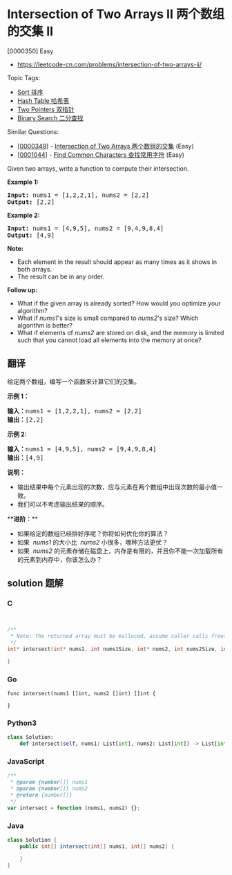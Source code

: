 # Intersection of Two Arrays II 两个数组的交集 II

[0000350] Easy

- https://leetcode-cn.com/problems/intersection-of-two-arrays-ii/

Topic Tags:

- [Sort 排序](https://leetcode-cn.com/tag/sort/)
- [Hash Table 哈希表](https://leetcode-cn.com/tag/hash-table/)
- [Two Pointers 双指针](https://leetcode-cn.com/tag/two-pointers/)
- [Binary Search 二分查找](https://leetcode-cn.com/tag/binary-search/)

Similar Questions:

- [[0000349](https://leetcode-cn.com/problems/intersection-of-two-arrays/)] - [Intersection of Two Arrays 两个数组的交集](./0000349.intersection-of-two-arrays.md) (Easy)
- [[0001044](https://leetcode-cn.com/problems/find-common-characters/)] - [Find Common Characters 查找常用字符](./0001044.find-common-characters.md) (Easy)

Given two arrays, write a function to compute their intersection.

**Example 1:**

<pre><strong>Input: </strong>nums1 = <span id="example-input-1-1">[1,2,2,1]</span>, nums2 = <span id="example-input-1-2">[2,2]</span>
<strong>Output: </strong><span id="example-output-1">[2,2]</span>
</pre>

**Example 2:**

<pre><strong>Input: </strong>nums1 = <span id="example-input-2-1">[4,9,5]</span>, nums2 = <span id="example-input-2-2">[9,4,9,8,4]</span>
<strong>Output: </strong><span id="example-output-2">[4,9]</span></pre>

**Note:**

- Each element in the result should appear as many times as it shows in both arrays.
- The result can be in any order.

**Follow up:**

- What if the given array is already sorted? How would you optimize your algorithm?
- What if _nums1_'s size is small compared to _nums2_'s size? Which algorithm is better?
- What if elements of _nums2_ are stored on disk, and the memory is limited such that you cannot load all elements into the memory at once?

## 翻译

给定两个数组，编写一个函数来计算它们的交集。

**示例 1：**

<pre><strong>输入：</strong>nums1 = [1,2,2,1], nums2 = [2,2]
<strong>输出：</strong>[2,2]
</pre>

**示例 2:**

<pre><strong>输入：</strong>nums1 = [4,9,5], nums2 = [9,4,9,8,4]
<strong>输出：</strong>[4,9]</pre>

**说明：**

- 输出结果中每个元素出现的次数，应与元素在两个数组中出现次数的最小值一致。
- 我们可以不考虑输出结果的顺序。

\***\*进阶**：\*\*

- 如果给定的数组已经排好序呢？你将如何优化你的算法？
- 如果  *nums1* 的大小比  *nums2* 小很多，哪种方法更优？
- 如果  *nums2* 的元素存储在磁盘上，内存是有限的，并且你不能一次加载所有的元素到内存中，你该怎么办？

## solution 题解

### C

```c


/**
 * Note: The returned array must be malloced, assume caller calls free().
 */
int* intersect(int* nums1, int nums1Size, int* nums2, int nums2Size, int* returnSize){

}


```

### Go

```golang
func intersect(nums1 []int, nums2 []int) []int {

}
```

### Python3

```python
class Solution:
    def intersect(self, nums1: List[int], nums2: List[int]) -> List[int]:

```

### JavaScript

```javascript
/**
 * @param {number[]} nums1
 * @param {number[]} nums2
 * @return {number[]}
 */
var intersect = function (nums1, nums2) {};
```

### Java

```java
class Solution {
    public int[] intersect(int[] nums1, int[] nums2) {

    }
}
```
